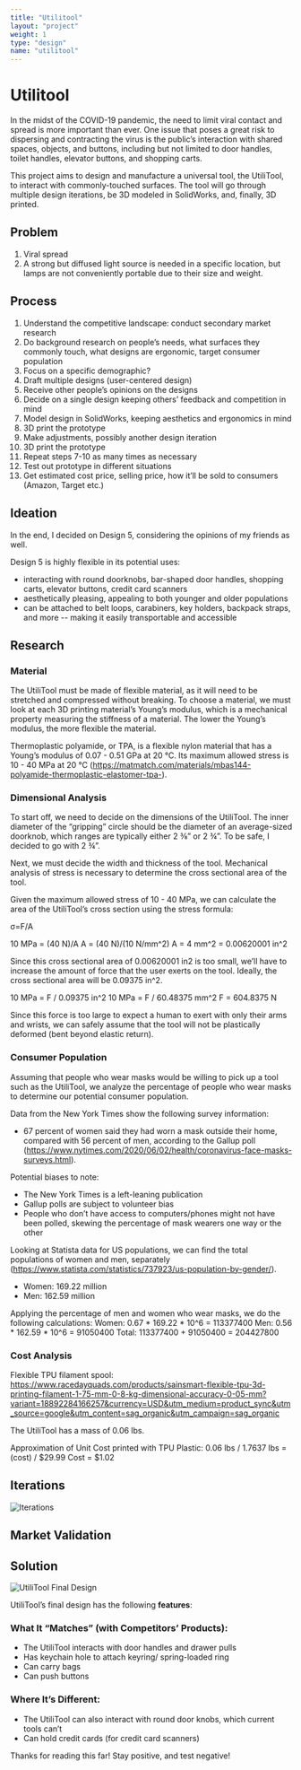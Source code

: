 ```yaml
---
title: "Utilitool"
layout: "project"
weight: 1
type: "design"
name: "utilitool"
---
```


# Utilitool

In the midst of the COVID-19 pandemic, the need to limit viral contact and spread is more important than ever. One issue that poses a great risk to dispersing and contracting the virus is the public’s interaction with shared spaces, objects, and buttons, including but not limited to door handles, toilet handles, elevator buttons, and shopping carts.

This project aims to design and manufacture a universal tool, the UtiliTool, to interact with commonly-touched surfaces. The tool will go through multiple design iterations, be 3D modeled in SolidWorks, and, finally, 3D printed.


## Problem

1) Viral spread
2) A strong but diffused light source is needed in a specific location, but lamps are not conveniently portable due to their size and weight.


## Process

1) Understand the competitive landscape: conduct secondary market research
2) Do background research on people’s needs, what surfaces they commonly touch, what designs are ergonomic, target consumer population
3) Focus on a specific demographic?
4) Draft multiple designs (user-centered design)
5) Receive other people’s opinions on the designs
6) Decide on a single design keeping others’ feedback and competition in mind
7) Model design in SolidWorks, keeping aesthetics and ergonomics in mind
8) 3D print the prototype
9) Make adjustments, possibly another design iteration
10) 3D print the prototype
11) Repeat steps 7-10 as many times as necessary
12) Test out prototype in different situations
13) Get estimated cost price, selling price, how it’ll be sold to consumers (Amazon, Target etc.)


## Ideation

In the end, I decided on Design 5, considering the opinions of my friends as well.

Design 5 is highly flexible in its potential uses:
- interacting with round doorknobs, bar-shaped door handles, shopping carts, elevator buttons, credit card scanners
- aesthetically pleasing, appealing to both younger and older populations
- can be attached to belt loops, carabiners, key holders, backpack straps, and more -- making it easily transportable and accessible


## Research

### Material

The UtiliTool must be made of flexible material, as it will need to be stretched and compressed without breaking. To choose a material, we must look at each 3D printing material’s Young’s modulus, which is a mechanical property measuring the stiffness of a material. The lower the Young’s modulus, the more flexible the material.

Thermoplastic polyamide, or TPA, is a flexible nylon material that has a Young’s modulus of 0.07 - 0.51 GPa at 20 °C. Its maximum allowed stress is 10 - 40 MPa at 20 °C (https://matmatch.com/materials/mbas144-polyamide-thermoplastic-elastomer-tpa-).

### Dimensional Analysis

To start off, we need to decide on the dimensions of the UtiliTool. The inner diameter of the “gripping” circle should be the diameter of an average-sized doorknob, which ranges are typically either 2 ⅜” or 2 ¾”. To be safe, I decided to go with 2 ¾”.

Next, we must decide the width and thickness of the tool. Mechanical analysis of stress is necessary to determine the cross sectional area of the tool.

Given the maximum allowed stress of 10 - 40 MPa, we can calculate the area of the UtiliTool’s cross section using the stress formula:

σ=F/A

10 MPa = (40 N)/A
A = (40 N)/(10 N/mm^2)
A = 4 mm^2 = 0.00620001 in^2

Since this cross sectional area of 0.00620001 in2 is too small, we’ll have to increase the amount of force that the user exerts on the tool. Ideally, the cross sectional area will be 0.09375 in^2.

10 MPa = F / 0.09375 in^2
10 MPa = F / 60.48375 mm^2
F = 604.8375 N

Since this force is too large to expect a human to exert with only their arms and wrists, we can safely assume that the tool will not be plastically deformed (bent beyond elastic return).


### Consumer Population

Assuming that people who wear masks would be willing to pick up a tool such as the UtiliTool, we analyze the percentage of people who wear masks to determine our potential consumer population.

Data from the New York Times show the following survey information:
- 67 percent of women said they had worn a mask outside their home, compared with 56 percent of men, according to the Gallup poll (https://www.nytimes.com/2020/06/02/health/coronavirus-face-masks-surveys.html).

Potential biases to note:
- The New York Times is a left-leaning publication
- Gallup polls are subject to volunteer bias
- People who don’t have access to computers/phones might not have been polled, skewing the percentage of mask wearers one way or the other

Looking at Statista data for US populations, we can find the total populations of women and men, separately (https://www.statista.com/statistics/737923/us-population-by-gender/).
- Women: 169.22 million
- Men: 162.59 million

Applying the percentage of men and women who wear masks, we do the following calculations:
Women: 0.67 * 169.22 * 10^6 = 113377400
Men: 0.56 * 162.59 * 10^6 = 91050400
Total: 113377400 + 91050400 = 204427800


### Cost Analysis
Flexible TPU filament spool:
https://www.racedayquads.com/products/sainsmart-flexible-tpu-3d-printing-filament-1-75-mm-0-8-kg-dimensional-accuracy-0-05-mm?variant=18892284166257&currency=USD&utm_medium=product_sync&utm_source=google&utm_content=sag_organic&utm_campaign=sag_organic

The UtiliTool has a mass of 0.06 lbs.

Approximation of Unit Cost printed with TPU Plastic:
0.06 lbs / 1.7637 lbs = (cost) / $29.99
Cost = $1.02


## Iterations
![Iterations](/img/design/utilitool/utilitooliterationsrendered.png "Iterations")


## Market Validation


## Solution

![UtiliTool Final Design](/img/design/utilitool/2.png "UtiliTool Final Design")


UtiliTool’s final design has the following **features**:

### What It “Matches” (with Competitors’ Products):
- The UtiliTool interacts with door handles and drawer pulls
- Has keychain hole to attach keyring/ spring-loaded ring
- Can carry bags
- Can push buttons

### Where It’s Different:
- The UtiliTool can also interact with round door knobs, which current tools can’t
- Can hold credit cards (for credit card scanners)



Thanks for reading this far!
Stay positive, and test negative!
